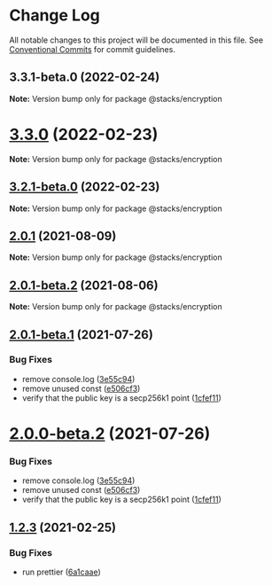 # Change Log

All notable changes to this project will be documented in this file.
See [Conventional Commits](https://conventionalcommits.org) for commit guidelines.

## 3.3.1-beta.0 (2022-02-24)

**Note:** Version bump only for package @stacks/encryption





# [3.3.0](https://github.com/blockstack/blockstack.js/compare/v3.2.1-beta.0...v3.3.0) (2022-02-23)

**Note:** Version bump only for package @stacks/encryption





## [3.2.1-beta.0](https://github.com/blockstack/blockstack.js/compare/v3.2.0...v3.2.1-beta.0) (2022-02-23)

**Note:** Version bump only for package @stacks/encryption





## [2.0.1](https://github.com/blockstack/blockstack.js/compare/v2.0.1-beta.2...v2.0.1) (2021-08-09)

**Note:** Version bump only for package @stacks/encryption





## [2.0.1-beta.2](https://github.com/blockstack/blockstack.js/compare/v2.0.1-beta.1...v2.0.1-beta.2) (2021-08-06)

**Note:** Version bump only for package @stacks/encryption





## [2.0.1-beta.1](https://github.com/blockstack/blockstack.js/compare/v2.0.0-beta.1...v2.0.1-beta.1) (2021-07-26)


### Bug Fixes

* remove console.log ([3e55c94](https://github.com/blockstack/blockstack.js/commit/3e55c94d1bef2417aa3f25710c3171632c1ac8f3))
* remove unused const ([e506cf3](https://github.com/blockstack/blockstack.js/commit/e506cf3b5faf2d030b4e6da82e330002783db1c0))
* verify that the public key is a secp256k1 point ([1cfef11](https://github.com/blockstack/blockstack.js/commit/1cfef115515aaa6f97fe188f29c4f66f198aefcd))





# [2.0.0-beta.2](https://github.com/blockstack/blockstack.js/compare/v2.0.0-beta.1...v2.0.0-beta.2) (2021-07-26)


### Bug Fixes

* remove console.log ([3e55c94](https://github.com/blockstack/blockstack.js/commit/3e55c94d1bef2417aa3f25710c3171632c1ac8f3))
* remove unused const ([e506cf3](https://github.com/blockstack/blockstack.js/commit/e506cf3b5faf2d030b4e6da82e330002783db1c0))
* verify that the public key is a secp256k1 point ([1cfef11](https://github.com/blockstack/blockstack.js/commit/1cfef115515aaa6f97fe188f29c4f66f198aefcd))





## [1.2.3](https://github.com/blockstack/blockstack.js/compare/v1.2.2...v1.2.3) (2021-02-25)


### Bug Fixes

* run prettier ([6a1caae](https://github.com/blockstack/blockstack.js/commit/6a1caaed6818f60a2d838c1b4dabc902d168be72))
